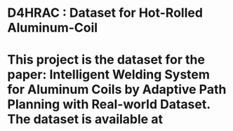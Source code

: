 # D4HRAC : Dataset for Hot-Rolled Aluminum-Coil
# This project is the dataset for the paper: Intelligent Welding System for Aluminum Coils by Adaptive Path Planning with Real-world Dataset. The dataset is available at 

#
